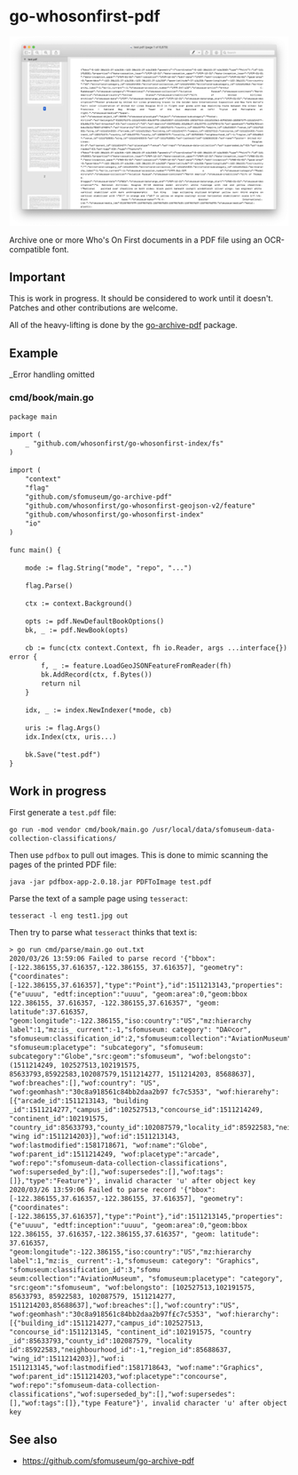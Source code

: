 # go-whosonfirst-pdf

![](docs/images/sfom-collection.png)

Archive one or more Who's On First documents in a PDF file using an OCR-compatible font.

## Important

This is work in progress. It should be considered to work until it doesn't. Patches and other contributions are welcome.

All of the heavy-lifting is done by the [go-archive-pdf](https://github.com/sfomuseum/go-archive-pdf) package.

## Example

_Error handling omitted

### cmd/book/main.go

```
package main

import (
	_ "github.com/whosonfirst/go-whosonfirst-index/fs"
)

import (
	"context"
	"flag"
	"github.com/sfomuseum/go-archive-pdf"
	"github.com/whosonfirst/go-whosonfirst-geojson-v2/feature"
	"github.com/whosonfirst/go-whosonfirst-index"
	"io"
)

func main() {

	mode := flag.String("mode", "repo", "...")

	flag.Parse()

	ctx := context.Background()

	opts := pdf.NewDefaultBookOptions()
	bk, _ := pdf.NewBook(opts)

	cb := func(ctx context.Context, fh io.Reader, args ...interface{}) error {
		f, _ := feature.LoadGeoJSONFeatureFromReader(fh)
		bk.AddRecord(ctx, f.Bytes())
		return nil
	}

	idx, _ := index.NewIndexer(*mode, cb)

	uris := flag.Args()
	idx.Index(ctx, uris...)

	bk.Save("test.pdf")
}
```

## Work in progress

First generate a `test.pdf` file:

```
go run -mod vendor cmd/book/main.go /usr/local/data/sfomuseum-data-collection-classifications/
```

Then use `pdfbox` to pull out images. This is done to mimic scanning the pages of the printed PDF file:

```
java -jar pdfbox-app-2.0.18.jar PDFToImage test.pdf
```

Parse the text of a sample page using `tesseract`:

```
tesseract -l eng test1.jpg out
```

Then try to parse what `tesseract` thinks that text is:

```
> go run cmd/parse/main.go out.txt
2020/03/26 13:59:06 Failed to parse record '{"bbox": [-122.386155,37.616357,-122.386155, 37.616357], "geometry": {"coordinates": [-122.386155,37.616357],"type":"Point"},"id":1511213143,"properties":{"e"uuuu", "edtf:inception":"uuuu", "geom:area":0,"geom:bbox 122.386155, 37.616357, -122.386155,37.616357", "geom: latitude":37.616357, "geom:longitude":-122.386155,"iso:country":"US","mz:hierarchy label":1,"mz:is_ current":-1,"sfomuseum: category": "DA©cor", "sfomuseum:classification_id":2,"sfomuseum:collection":"AviationMuseum", "sfomuseum:placetype": "subcategory", "sfomuseum: subcategory":"Globe","src:geom":"sfomuseum", "wof:belongsto": (1511214249, 102527513,102191575, 85633793,85922583,102087579,1511214277, 1511214203, 85688637], "wof:breaches":[],"wof:country": "US", "wof:geomhash":"30c8a918561c84bb2daa2b97 fc7c5353", "wof:hierarehy": [{"arcade_id":1511213143, "building _id":1511214277,"campus_id":102527513,"concourse_id":1511214249, "continent_id":102191575, "country_id":85633793,"county_id":102087579,"locality_id":85922583,"neighbourhood_id":-1,"region_id"285688637, "wing id":1511214203}],"wof:id":1511213143, "wof:lastmodified":1581718671, "wof:name":"Globe", "wof:parent_id":1511214249, "wof:placetype":"arcade", "wof:repo":"sfomuseum-data-collection-classifications", "wof:superseded_by":[],"wof:supersedes":[],"wof:tags":[]},"type":"Feature"}', invalid character 'u' after object key
2020/03/26 13:59:06 Failed to parse record '{"bbox": [-122.386155,37.616357,-122.386155, 37.616357], "geometry": {"coordinates": [-122.386155,37.616357],"type":"Point"},"id":1511213145,"properties":{"e"uuuu", "edtf:inception":"uuuu", "geom:area":0,"geom:bbox 122.386155, 37.616357,-122.386155,37.616357", "geom: latitude": 37.616357, "geom:longitude":-122.386155,"iso:country":"US","mz:hierarchy label":1,"mz:is_ current":-1,"sfomuseum: category": "Graphics", "sfomuseum:classification_id":3,"sfomu        seum:collection":"AviationMuseum", "sfomuseum:placetype": "category", "src:geom":"sfomuseum", "wof:belongsto": [102527513,102191575, 85633793, 85922583, 102087579, 1511214277, 1511214203,85688637],"wof:breaches":[],"wof:country":"US", "wof:geomhash":"30c8a918561c84bb2daa2b97f£c7c5353", "wof:hierarchy": [{"building_id":1511214277,"campus_id":102527513, "concourse_id":1511213145, "continent_id":102191575, "country _id":85633793,"county_id":102087579, "locality id":85922583,"neighbourhood_id":-1,"region_id":85688637, "wing_id":1511214203}],"wof:i 1511213145,"wof:lastmodified":1581718643, "wof:name":"Graphics", "wof:parent_id":1511214203,"wof:placetype":"concourse", "wof:repo":"sfomuseum-data-collection-classifications","wof:superseded_by":[],"wof:supersedes":[],"wof:tags":[]},"type Feature"}', invalid character 'u' after object key
```

## See also

* https://github.com/sfomuseum/go-archive-pdf